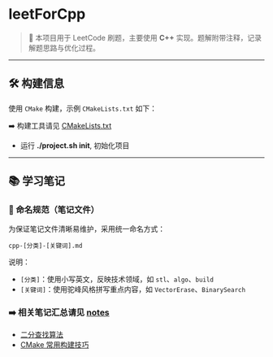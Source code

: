 # leetForCpp

> 📘 本项目用于 LeetCode 刷题，主要使用 **C++** 实现。题解附带注释，记录解题思路与优化过程。

---

## 🛠️ 构建信息

使用 `CMake` 构建，示例 `CMakeLists.txt` 如下：

➡️ 构建工具请见 [CMakeLists.txt](CMakeLists.txt)

- 运行 **./project.sh init**, 初始化项目

---

## 📚 学习笔记

### 📌 命名规范（笔记文件）

为保证笔记文件清晰易维护，采用统一命名方式：

```log
cpp-[分类]-[关键词].md
```

说明：

- `[分类]`：使用小写英文，反映技术领域，如 `stl`、`algo`、`build`
- `[关键词]`：使用驼峰风格拼写重点内容，如 `VectorErase`、`BinarySearch`

### ➡️ 相关笔记汇总请见 [notes](notes/)

- [二分查找算法](notes/algo/cpp-algo-BinarySearch.md)
- [CMake 常用构建技巧](notes/cmake/cpp-cmake-CmakeTips.md)
